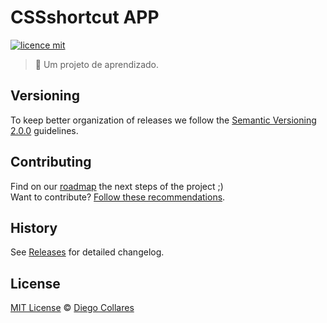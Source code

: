 # CSSshortcut APP
[![licence mit](https://img.shields.io/badge/licence-MIT-blue.svg)](https://github.com/Senhordim/cssshortcut-app/blob/master/LICENSE.md)

> :rocket: Um projeto de aprendizado.

## Versioning

To keep better organization of releases we follow the [Semantic Versioning 2.0.0](http://semver.org/) guidelines.

## Contributing
Find on our [roadmap](https://github.com/Senhordim/cssshortcut-app/issues/1) the next steps of the project ;)
<br>
Want to contribute? [Follow these recommendations](https://github.com/Senhordim/cssshortcut-app/blob/master/CONTRIBUTING.md).

## History
See [Releases](https://github.com/Senhordim/cssshortcut-app/releases) for detailed changelog.

## License
[MIT License](https://github.com/Senhordim/cssshortcut-app/blob/master/LICENSE.md) © [Diego Collares](http://afonsopacifer.com/)

